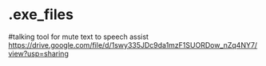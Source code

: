 # .exe_files


#talking tool for mute
text to speech assist 
https://drive.google.com/file/d/1swy335JDc9da1mzF1SUORDow_nZq4NY7/view?usp=sharing
